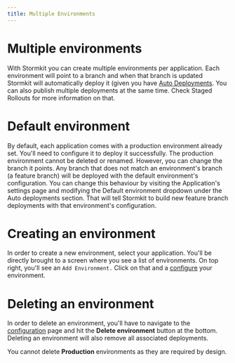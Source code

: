 ```yaml
---
title: Multiple Environments
---
```


# Multiple environments

<section>
With Stormkit you can create multiple environments per application. Each environment will point to a branch and when that branch is updated Stormkit will automatically deploy it (given you have <a href="/docs/deployments/auto-deployments">Auto Deployments</a>. You can also publish multiple deployments at the same time. Check Staged Rollouts for more information on that.
</section>

# Default environment

<section>
By default, each application comes with a production environment already set. You'll need to configure it to deploy it successfully. The production environment cannot be deleted or renamed. However, you can change the branch it points. Any branch that does not match an environment's branch (a feature branch) will be deployed with the default environment's configuration. You can change this behaviour by visiting the Application's settings page and modifying the Default environment dropdown under the Auto deployments section. That will tell Stormkit to build new feature branch deployments with that environment's configuration.

<sk-article-image 
    src="docs/deployments/auto-deployments.png" 
    alt="Auto Deployments" 
    class="bg-blue-50 mt-8"></sk-article-image>

</section>

# Creating an environment

<section>
In order to create a new environment, select your application. You'll be directly brought to a screen where you see a list of environments. On top right, you'll see an <code>Add Environment.</code> Click on that and a <a href="/docs/deployments/configuration">configure</a> your environment.

<sk-article-image 
    src="docs/features/env-screen.png" 
    alt="Env screen" 
    class="bg-blue-50 mt-8"></sk-article-image>

</section>

# Deleting an environment

<section>
<p>
In order to delete an environment, you'll have to navigate to the <a href="/docs/deployments/configuration">configuration</a> page and hit the <b>Delete environment</b> button at the bottom. Deleting an environment will also remove all associated deployments.
</p>
<sk-info-box>
You cannot delete <b>Production</b> environments as they are required by design.
</sk-info-box>
</section>
